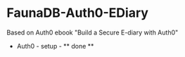 # FaunaDB-Auth0-EDiary

Based on Auth0 ebook "Build a Secure E-diary with Auth0"

* Auth0 - setup - ** done ** 
